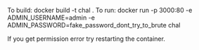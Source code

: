 To build: docker build -t chal .
To run: docker run -p 3000:80 -e ADMIN_USERNAME=admin -e ADMIN_PASSWORD=fake_password_dont_try_to_brute chal

If you get permission error try restarting the container.
